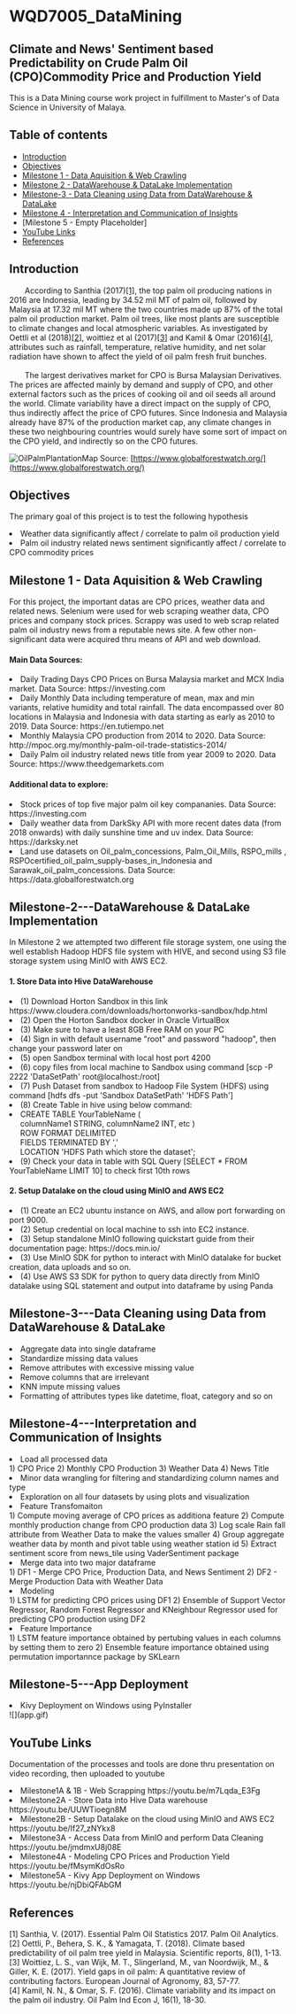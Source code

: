 # WQD7005_DataMining 
## Climate and News' Sentiment  based Predictability on Crude Palm Oil (CPO)Commodity Price and Production Yield

This is a Data Mining course work project in fulfillment to Master's of Data Science in University of Malaya. 

## Table of contents
* [Introduction](#Introduction)
* [Objectives](#Objectives)
* [Milestone 1 - Data Aquisition & Web Crawling](#Milestone-1---Data-Aquisition-&-Web-Crawling)
* [Milestone 2 - DataWarehouse & DataLake Implementation](#Milestone-2---DataWarehouse-&-DataLake-Implementation)
* [Milestone-3 - Data Cleaning using Data from DataWarehouse & DataLake](#Milestone-3---Data-Cleaning-using-Data-from-DataWarehouse-&-DataLake)
* [Milestone 4 - Interpretation and Communication of Insights](#Milestone-4---Interpretation-and-Communication-of-Insights)
* [Milestone 5 - Empty Placeholder]
* [YouTube Links](#YouTube-Links)
* [References](#References)


## Introduction

&emsp;&emsp;According to Santhia (2017)[[1]](#1), the top palm oil producing nations in 2016  are Indonesia, leading by 34.52 mil MT of palm oil, followed by Malaysia at 17.32 mil MT where the two countries made up 87% of the total palm oil production market. Palm oil trees, like most plants are susceptible to climate changes and local atmospheric variables. As investigated by Oettli et al (2018)[[2]](#2), woittiez et al (2017)[[3]](#3) and Kamil & Omar (2016)[[4]](#4), attributes such as rainfall, temperature, relative humidity, and net solar radiation have shown to affect the yield of oil palm fresh fruit bunches. 
<br><br>
&emsp;&emsp;The largest derivatives market for CPO is Bursa Malaysian Derivatives. The prices are affected mainly by demand and supply of CPO, and other external factors such as the prices of cooking oil and oil seeds all around the world. Climate variability have a direct impact on the supply of CPO, thus indirectly affect the price of CPO futures. Since Indonesia and Malaysia already have 87% of the production market cap, any climate changes in these two neighbouring countries would surely have some sort of impact on the CPO yield, and indirectly so on the CPO futures. 

![OilPalmPlantationMap](https://raw.githubusercontent.com/oryzalee8871/WQD7005_DataMining/master/A_Raw_Data/GlobalForestWatchDataset/Map/PalmOilPlantationMap.PNG)
Source: [https://www.globalforestwatch.org/](https://www.globalforestwatch.org/)

## Objectives
The primary goal of this project is to test the following hypothesis
<li> Weather data significantly affect / correlate to palm oil production yield
<li> Palm oil industry related news sentiment significantly affect / correlate to CPO commodity prices


## Milestone 1 - Data Aquisition & Web Crawling
For this project, the important datas are CPO prices, weather data and related news. Selenium were used for web scraping weather data, CPO prices and company stock prices. Scrappy was used to web scrap related palm oil industry news from a reputable news site. A few other non-significant data were acquired thru means of API and web download.

#### Main Data Sources:
<li> Daily Trading Days CPO Prices on Bursa Malaysia market and MCX India market. Data Source: https://investing.com
<li> Daily Monthly Data including temperature of mean, max and min variants, relative humidity and total rainfall. The data encompassed over 80 locations in Malaysia and Indonesia with data starting as early as 2010 to 2019. Data Source: https://en.tutiempo.net
<li> Monthly Malaysia CPO production from 2014 to 2020. Data Source: http://mpoc.org.my/monthly-palm-oil-trade-statistics-2014/
<li> Daily Palm oil industry related news title from year 2009 to 2020. Data Source: https://www.theedgemarkets.com

#### Additional data to explore:
<li> Stock prices of top five major palm oil key compananies. Data Source: https://investing.com
<li> Daily weather data from DarkSky API with more recent dates data (from 2018 onwards) with daily sunshine time and uv index. Data Source: https://darksky.net
<li> Land use datasets on Oil_palm_concessions, Palm_Oil_Mills, RSPO_mills , RSPOcertified_oil_palm_supply-bases_in_Indonesia and Sarawak_oil_palm_concessions. Data Source: https://data.globalforestwatch.org
    
## Milestone-2---DataWarehouse & DataLake Implementation
In Milestone 2 we attempted two different file storage system, one using the well establish Hadoop HDFS file system with HIVE, and second using S3 file storage system using MinIO with AWS EC2.

#### 1. Store Data into Hive DataWarehouse
<li>(1) Download Horton Sandbox in this link https://www.cloudera.com/downloads/hortonworks-sandbox/hdp.html</li>
<li>(2) Open the Horton Sandbox docker in Oracle VirtualBox</li>
<li>(3) Make sure to have a least 8GB Free RAM on your PC</li>
<li>(4) Sign in with default username "root" and password "hadoop", then change your password later on</li>
<li>(5) open Sandbox terminal with local host port 4200</li>
<li>(6) copy files from local machine to Sandbox using command [scp -P 2222 'DataSetPath' root@localhost:/root]</li>
<li>(7) Push Dataset from sandbox to Hadoop File System (HDFS) using command [hdfs dfs -put 'Sandbox DataSetPath' 'HDFS Path']</li>
<li>(8) Create Table in hive using below command:</li>
<li>   CREATE TABLE YourTableName (
<br>&nbsp&nbsp&nbsp&nbsp   columnName1 STRING, columnName2 INT, etc ) 
<br>&nbsp&nbsp&nbsp&nbsp   ROW FORMAT DELIMITED 
<br>&nbsp&nbsp&nbsp&nbsp   FIELDS TERMINATED BY ','
<br>&nbsp&nbsp&nbsp&nbsp   LOCATION 'HDFS Path which store the dataset';</li>
<li>(9) Check your data in table with SQL Query [SELECT * FROM YourTableName LIMIT 10] to check first 10th rows</li>


#### 2. Setup Datalake on the cloud using MinIO and AWS EC2
<li>(1) Create an EC2 ubuntu instance on AWS, and allow port forwarding on port 9000.</li>
<li>(2) Setup credential on local machine to ssh into EC2 instance.</li>
<li>(3) Setup standalone MinIO following quickstart guide from their documentation page: https://docs.min.io/</li>
<li>(3) Use MinIO SDK for python to interact with MinIO datalake for bucket creation, data uploads and so on.</li>
<li>(4) Use AWS S3 SDK for python to query data directly from MinIO datalake using SQL statement and output into dataframe by using Panda</li>
    
## Milestone-3---Data Cleaning using Data from DataWarehouse & DataLake
<li> Aggregate data into single dataframe</li>
<li> Standardize missing data values</li>
<li> Remove attributes with excessive missing value </li>
<li> Remove columns that are irrelevant</li>
<li> KNN impute missing values</li>
<li> Formatting of attributes types like datetime, float, category and so on</li>
    
## Milestone-4---Interpretation and Communication of Insights
<li> Load all processed data</li>
	1) CPO Price
	2) Monthly CPO Production
	3) Weather Data
	4) News Title
<li> Minor data wrangling for filtering and standardizing column names and type</li>
<li> Exploration on all four datasets by using plots and visualization</li>
<li> Feature Transfomaiton</li>
	1) Compute moving average of CPO prices as additiona feature
	2) Compute monthly production change from CPO production data
	3) Log scale Rain fall attribute from Weather Data to make the values smaller
	4) Group aggregate weather data by month and pivot table using weather station id
	5) Extract sentiment score from news_tile using VaderSentiment package 
<li> Merge data into two major dataframe</li>
	1) DF1 - Merge CPO Price, Production Data, and News Sentiment
	2) DF2 - Merge Production Data with Weather Data
<li> Modeling</li>
	1) LSTM for predicting CPO prices using DF1
	2) Ensemble of Support Vector Regressor, Random Forest Regressor and KNeighbour Regressor used for predicting CPO production using DF2
<li> Feature Importance</li>
	1) LSTM feature importance obtained by pertubing values in each columns by setting them to zero
	2) Ensemble feature importance obtained using permutation importannce package by SKLearn


## Milestone-5---App Deployment
<li> Kivy Deployment on Windows using PyInstaller</li>
![](app.gif)

## YouTube Links
Documentation of the processes and tools are done thru presentation on video recording, then uploaded to youtube
<li> Milestone1A & 1B - Web Scrapping https://youtu.be/m7Lqda_E3Fg</li>
<li> Milestone2A - Store Data into Hive Data warehouse  https://youtu.be/UUWTioegn8M</li>
<li> Milestone2B - Setup Datalake on the cloud using MinIO and AWS EC2  https://youtu.be/If27_zNYkx8</li>
<li> Milestone3A - Access Data from MinIO and perform Data Cleaning https://youtu.be/jmdmxU8j08E</li>
<li> Milestone4A - Modeling CPO Prices and Production Yield https://youtu.be/fMsymKdOsRo</li>
<li> Milestone5A - Kivy App Deployment on Windows https://youtu.be/njDbiQFAbGM</li>
    
## References 
<a id="1">[1]</a> 
Santhia, V. (2017). Essential Palm Oil Statistics 2017. Palm Oil Analytics.
<br>
<a id="2">[2]</a> 
Oettli, P., Behera, S. K., & Yamagata, T. (2018). Climate based predictability of oil palm tree yield in Malaysia. Scientific reports, 8(1), 1-13.
<br>
<a id="3">[3]</a> 
Woittiez, L. S., van Wijk, M. T., Slingerland, M., van Noordwijk, M., & Giller, K. E. (2017). Yield gaps in oil palm: A quantitative review of contributing factors. European Journal of Agronomy, 83, 57-77.
<br>
<a id="4">[4]</a> 
Kamil, N. N., & Omar, S. F. (2016). Climate variability and its impact on the palm oil industry. Oil Palm Ind Econ J, 16(1), 18-30. 

 
